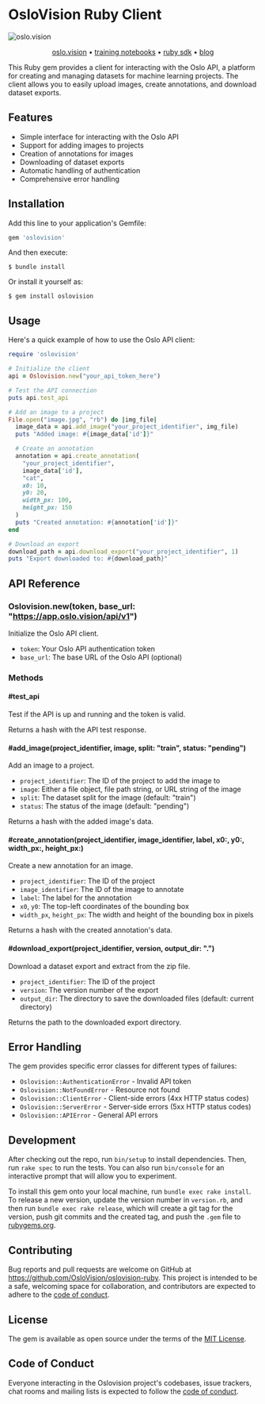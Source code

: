 # OsloVision Ruby Client

![oslo.vision](https://oslo.vision/images/blog/headers/header1.png)

<p align="center">
  <a href="https://oslo.vision">oslo.vision</a> • 
  <a href="https://github.com/OsloVision/training-notebooks">training notebooks</a> • 
  <a href="https://github.com/OsloVision/oslovision-ruby">ruby sdk</a> • 
  <a href="https://oslo.vision/blog">blog</a>
</p>

This Ruby gem provides a client for interacting with the Oslo API, a platform for creating and managing datasets for machine learning projects. The client allows you to easily upload images, create annotations, and download dataset exports.

## Features

- Simple interface for interacting with the Oslo API
- Support for adding images to projects
- Creation of annotations for images
- Downloading of dataset exports
- Automatic handling of authentication
- Comprehensive error handling

## Installation

Add this line to your application's Gemfile:

```ruby
gem 'oslovision'
```

And then execute:

    $ bundle install

Or install it yourself as:

    $ gem install oslovision

## Usage

Here's a quick example of how to use the Oslo API client:

```ruby
require 'oslovision'

# Initialize the client
api = Oslovision.new("your_api_token_here")

# Test the API connection
puts api.test_api

# Add an image to a project
File.open("image.jpg", "rb") do |img_file|
  image_data = api.add_image("your_project_identifier", img_file)
  puts "Added image: #{image_data['id']}"

  # Create an annotation
  annotation = api.create_annotation(
    "your_project_identifier",
    image_data['id'],
    "cat",
    x0: 10,
    y0: 20,
    width_px: 100,
    height_px: 150
  )
  puts "Created annotation: #{annotation['id']}"
end

# Download an export
download_path = api.download_export("your_project_identifier", 1)
puts "Export downloaded to: #{download_path}"
```

## API Reference

### Oslovision.new(token, base_url: "https://app.oslo.vision/api/v1")

Initialize the Oslo API client.

- `token`: Your Oslo API authentication token
- `base_url`: The base URL of the Oslo API (optional)

### Methods

#### #test_api

Test if the API is up and running and the token is valid.

Returns a hash with the API test response.

#### #add_image(project_identifier, image, split: "train", status: "pending")

Add an image to a project.

- `project_identifier`: The ID of the project to add the image to
- `image`: Either a file object, file path string, or URL string of the image
- `split`: The dataset split for the image (default: "train")
- `status`: The status of the image (default: "pending")

Returns a hash with the added image's data.

#### #create_annotation(project_identifier, image_identifier, label, x0:, y0:, width_px:, height_px:)

Create a new annotation for an image.

- `project_identifier`: The ID of the project
- `image_identifier`: The ID of the image to annotate
- `label`: The label for the annotation
- `x0`, `y0`: The top-left coordinates of the bounding box
- `width_px`, `height_px`: The width and height of the bounding box in pixels

Returns a hash with the created annotation's data.

#### #download_export(project_identifier, version, output_dir: ".")

Download a dataset export and extract from the zip file.

- `project_identifier`: The ID of the project
- `version`: The version number of the export
- `output_dir`: The directory to save the downloaded files (default: current directory)

Returns the path to the downloaded export directory.

## Error Handling

The gem provides specific error classes for different types of failures:

- `Oslovision::AuthenticationError` - Invalid API token
- `Oslovision::NotFoundError` - Resource not found
- `Oslovision::ClientError` - Client-side errors (4xx HTTP status codes)
- `Oslovision::ServerError` - Server-side errors (5xx HTTP status codes)
- `Oslovision::APIError` - General API errors

## Development

After checking out the repo, run `bin/setup` to install dependencies. Then, run `rake spec` to run the tests. You can also run `bin/console` for an interactive prompt that will allow you to experiment.

To install this gem onto your local machine, run `bundle exec rake install`. To release a new version, update the version number in `version.rb`, and then run `bundle exec rake release`, which will create a git tag for the version, push git commits and the created tag, and push the `.gem` file to [rubygems.org](https://rubygems.org).

## Contributing

Bug reports and pull requests are welcome on GitHub at https://github.com/OsloVision/oslovision-ruby. This project is intended to be a safe, welcoming space for collaboration, and contributors are expected to adhere to the [code of conduct](https://github.com/OsloVision/oslovision-ruby/blob/main/CODE_OF_CONDUCT.md).

## License

The gem is available as open source under the terms of the [MIT License](https://opensource.org/licenses/MIT).

## Code of Conduct

Everyone interacting in the Oslovision project's codebases, issue trackers, chat rooms and mailing lists is expected to follow the [code of conduct](https://github.com/OsloVision/oslovision-ruby/blob/main/CODE_OF_CONDUCT.md).
